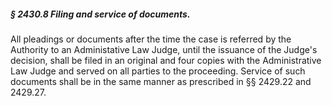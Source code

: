 ##### § 2430.8 Filing and service of documents. #####

All pleadings or documents after the time the case is referred by the Authority to an Administative Law Judge, until the issuance of the Judge's decision, shall be filed in an original and four copies with the Administrative Law Judge and served on all parties to the proceeding. Service of such documents shall be in the same manner as prescribed in §§ 2429.22 and 2429.27.